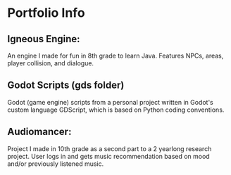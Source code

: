 # Portfolio Info
## Igneous Engine:
An engine I made for fun in 8th grade to learn Java. Features NPCs, areas, player collision, and dialogue.
## Godot Scripts (gds folder)
Godot (game engine) scripts from a personal project written in Godot's custom language GDScript, which is based on Python coding conventions.
## Audiomancer:
Project I made in 10th grade as a second part to a 2 yearlong research project. User logs in and gets music recommendation based on mood and/or previously listened music.
